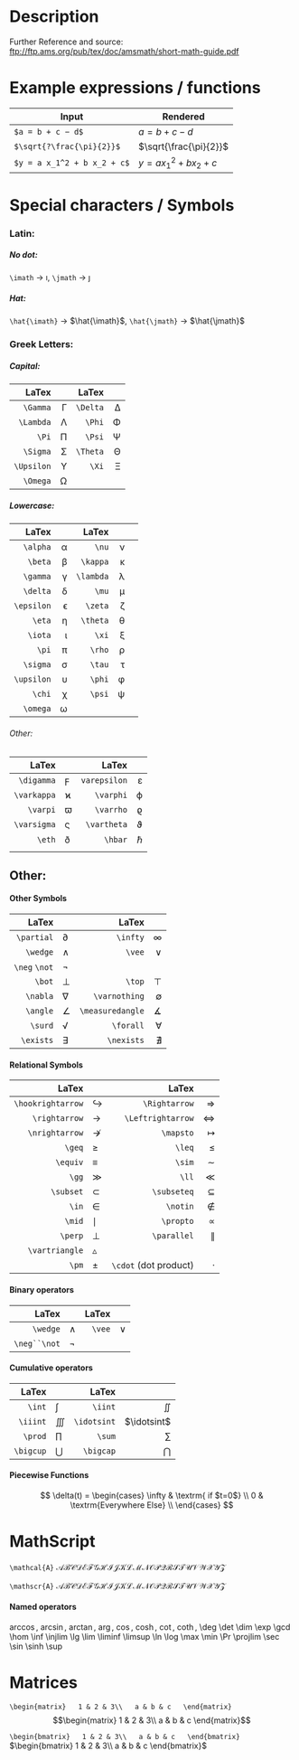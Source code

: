 Description
===========
Further Reference and source: ftp://ftp.ams.org/pub/tex/doc/amsmath/short-math-guide.pdf

Example expressions / functions
============================

|Input             | Rendered        |
|-----------------|----------------|
|`$a = b + c − d$` | $a = b + c − d$ |
|`$\sqrt{?\frac{\pi}{2}}$` | $\sqrt{\frac{\pi}{2}}$ |
|`$y = a x_1^2 + b x_2 + c$` | $y = a x_1^2 + b x_2 + c$ |

Special characters / Symbols
============================
### Latin:
##### No dot:  
`\imath` $\rightarrow$ $\imath$,
`\jmath` $\rightarrow$ $\jmath$

##### Hat:  
`\hat{\imath}`  $\rightarrow$ $\hat{\imath}$,
`\hat{\jmath}`  $\rightarrow$ $\hat{\jmath}$

### Greek Letters:
##### Capital:
|LaTex      |   | LaTex    |   |
|----------:|--:|---------:|--:|
|`\Gamma`   | Γ | `\Delta` | ∆ |
|`\Lambda`  | Λ | `\Phi`   | Φ |
|`\Pi`      | Π | `\Psi`   | Ψ |
|`\Sigma`   | Σ | `\Theta` | Θ |
|`\Upsilon` | Υ | `\Xi`    | Ξ |
|`\Omega`   | Ω |          |   |

##### Lowercase:
|      LaTex |     |     LaTex |     |     |
| ---------: | --: | --------: | --: | --- |
|   `\alpha` |   α |     `\nu` |   ν |     |
|    `\beta` |   β |  `\kappa` |   κ |     |
|   `\gamma` |   γ | `\lambda` |   λ |     |
|   `\delta` |   δ |     `\mu` |   µ |     |
| `\epsilon` |   ϵ |   `\zeta` |   ζ |     |
|     `\eta` |   η |  `\theta` |   θ |     |
|    `\iota` |   ι |     `\xi` |   ξ |     |
|      `\pi` |   π |    `\rho` |   ρ |     |
|   `\sigma` |   σ |    `\tau` |   τ |     |
| `\upsilon` |   υ |    `\phi` |   φ |     |
|     `\chi` |   χ |    `\psi` |   ψ |     |
|   `\omega` |   ω |           |     |     |

###### Other:
| LaTex |  | LaTex |  |
| ---: | ---- | ---: | ---: |
| `\digamma` | ϝ | `varepsilon` | ε |
| `\varkappa` | ϰ | `\varphi` | ϕ |
| `\varpi` | ϖ | `\varrho` | ϱ |
| `\varsigma` | ς | `\vartheta` | ϑ |
| `\eth` | ð | `\hbar` | $\hbar$ |
|  |  |  |  |


## Other:
#### Other Symbols
|LaTex         |   | LaTex            |   |
|-------------:|---|-----------------:|--:|
|`\partial`    | ∂ | `\infty`         | ∞ |
|`\wedge`      | ∧ | `\vee`           | ∨ |
|`\neg` `\not` | ¬ |                  |   |
|`\bot`        | ⊥ | `\top`           | ⊤ |
|`\nabla`      | ∇ | `\varnothing`    | ∅ |
|`\angle`      | ∠ | `\measuredangle` | ∡ |
|`\surd`       | √ | `\forall`        | ∀ |
|`\exists`     | ∃ | `\nexists`       | ∄ |

#### Relational Symbols
|             LaTex |                |             LaTex |           |
| -----------------:| -------------- | -----------------:| ---------:|
| `\hookrightarrow` | ↪              |     `\Rightarrow` |         ⇒ |
|     `\rightarrow` | →              | `\Leftrightarrow` |         ⇔ |
|    `\nrightarrow` | ↛              |         `\mapsto` | $\mapsto$ |
|            `\geq` | ≥              |            `\leq` |         ≤ |
|          `\equiv` | ≡              |            `\sim` |         ∼ |
|             `\gg` | ≫              |             `\ll` |         ≪ |
|         `\subset` | ⊂              |       `\subseteq` |         ⊆ |
|             `\in` | ∈              |          `\notin` |         ∉ |
|            `\mid` | $\mid$         |         `\propto` |         ∝ |
|           `\perp` | ⊥              |      ` \parallel` |         ∥ |
|    `\vartriangle` | $\vartriangle$ |                   |           |
|             `\pm` |       $\pm$         |      `\cdot`     (dot product)        |      $\cdot$     |

#### Binary operators
|LaTex        |   | LaTex  |   |
|------------:|---|-------:|--:|
|`\wedge`     | ∧ | `\vee` | ∨ |
|`\neg``\not` | ¬ |        |   |

#### Cumulative operators
|     LaTex |           |       LaTex |             |
| ---------:| --------- | -----------:| -----------:|
|    `\int` | ∫         |     `\iint` |     $\iint$ |
|  `\iiint` | $\iiint$  | `\idotsint` | $\idotsint$ |
|   `\prod` | $\prod$   |      `\sum` |      $\sum$ |
| `\bigcup` | $\bigcup$ |   `\bigcap` |   $\bigcap$ |

#### Piecewise Functions
$$
 \delta(t) = \begin{cases} 
      \infty & \textrm{ if $t=0$} \\
      0 & \textrm{Everywhere Else} \\
   \end{cases} 
$$

# MathScript

`\mathcal{A}`
$\mathcal{ABCDEFGHIJKLMNOPQRSTUVWXYZ}$

`\mathscr{A}`
$\mathscr{ABCDEFGHIJKLMNOPQRSTUVWXYZ}$







#### Named operators
$\arccos$,
$\arcsin$,
$\arctan$,
$\arg$,
$\cos$,
$\cosh$,
$\cot$,
$\coth$,
\deg
\det
\dim
\exp
\gcd
\hom
\inf
\injlim
\lg
\lim
\liminf
\limsup
\ln
\log
\max
\min
\Pr
\projlim
\sec
\sin
\sinh
\sup

# Matrices
`\begin{matrix}   1 & 2 & 3\\   a & b & c   \end{matrix}`
$$\begin{matrix}   1 & 2 & 3\\   a & b & c   \end{matrix}$$

`\begin{bmatrix}   1 & 2 & 3\\   a & b & c   \end{bmatrix}`
$\begin{bmatrix}   1 & 2 & 3\\   a & b & c   \end{bmatrix}$
